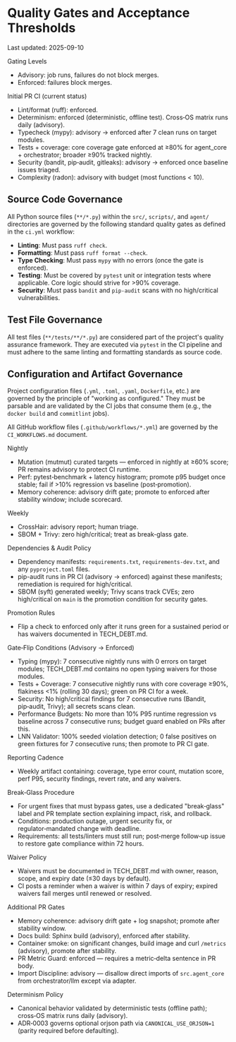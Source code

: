 # Quality Gates and Acceptance Thresholds
Last updated: 2025-09-10

Gating Levels
- Advisory: job runs, failures do not block merges.
- Enforced: failures block merges.

Initial PR CI (current status)
- Lint/format (ruff): enforced.
- Determinism: enforced (deterministic, offline test). Cross‑OS matrix runs daily (advisory).
- Typecheck (mypy): advisory → enforced after 7 clean runs on target modules.
- Tests + coverage: core coverage gate enforced at ≥80% for agent_core + orchestrator; broader ≥90% tracked nightly.
- Security (bandit, pip‑audit, gitleaks): advisory → enforced once baseline issues triaged.
- Complexity (radon): advisory with budget (most functions < 10).

## Source Code Governance

All Python source files (`**/*.py`) within the `src/`, `scripts/`, and `agent/` directories are governed by the following standard quality gates as defined in the `ci.yml` workflow:

- **Linting**: Must pass `ruff check`.
- **Formatting**: Must pass `ruff format --check`.
- **Type Checking**: Must pass `mypy` with no errors (once the gate is enforced).
- **Testing**: Must be covered by `pytest` unit or integration tests where applicable. Core logic should strive for >90% coverage.
- **Security**: Must pass `bandit` and `pip-audit` scans with no high/critical vulnerabilities.

## Test File Governance

All test files (`**/tests/**/*.py`) are considered part of the project's quality assurance framework. They are executed via `pytest` in the CI pipeline and must adhere to the same linting and formatting standards as source code.

## Configuration and Artifact Governance

Project configuration files (`.yml`, `.toml`, `.yaml`, `Dockerfile`, etc.) are governed by the principle of "working as configured." They must be parsable and are validated by the CI jobs that consume them (e.g., the `docker build` and `commitlint` jobs).

All GitHub workflow files (`.github/workflows/*.yml`) are governed by the `CI_WORKFLOWS.md` document.

Nightly
- Mutation (mutmut) curated targets — enforced in nightly at ≥60% score; PR remains advisory to protect CI runtime.
- Perf: pytest‑benchmark + latency histogram; promote p95 budget once stable; fail if >10% regression vs baseline (post‑promotion).
- Memory coherence: advisory drift gate; promote to enforced after stability window; include scorecard.

Weekly
- CrossHair: advisory report; human triage.
- SBOM + Trivy: zero high/critical; treat as break-glass gate.

Dependencies & Audit Policy
- Dependency manifests: `requirements.txt`, `requirements-dev.txt`, and any `pyproject.toml` files.
- pip-audit runs in PR CI (advisory → enforced) against these manifests; remediation is required for high/critical.
- SBOM (syft) generated weekly; Trivy scans track CVEs; zero high/critical on `main` is the promotion condition for security gates.

Promotion Rules
- Flip a check to enforced only after it runs green for a sustained period or has waivers documented in TECH_DEBT.md.

Gate‑Flip Conditions (Advisory → Enforced)
- Typing (mypy): 7 consecutive nightly runs with 0 errors on target modules; TECH_DEBT.md contains no open typing waivers for those modules.
- Tests + Coverage: 7 consecutive nightly runs with core coverage ≥90%, flakiness <1% (rolling 30 days); green on PR CI for a week.
- Security: No high/critical findings for 7 consecutive runs (Bandit, pip‑audit, Trivy); all secrets scans clean.
- Performance Budgets: No more than 10% P95 runtime regression vs baseline across 7 consecutive runs; budget guard enabled on PRs after this.
- LNN Validator: 100% seeded violation detection; 0 false positives on green fixtures for 7 consecutive runs; then promote to PR CI gate.

Reporting Cadence
- Weekly artifact containing: coverage, type error count, mutation score, perf P95, security findings, revert rate, and any waivers.

Break‑Glass Procedure
- For urgent fixes that must bypass gates, use a dedicated "break‑glass" label and PR template section explaining impact, risk, and rollback.
- Conditions: production outage, urgent security fix, or regulator‑mandated change with deadline.
- Requirements: all tests/linters must still run; post‑merge follow‑up issue to restore gate compliance within 72 hours.

Waiver Policy
- Waivers must be documented in TECH_DEBT.md with owner, reason, scope, and expiry date (≤30 days by default).
- CI posts a reminder when a waiver is within 7 days of expiry; expired waivers fail merges until renewed or resolved.

Additional PR Gates
- Memory coherence: advisory drift gate + log snapshot; promote after stability window.
- Docs build: Sphinx build (advisory), enforced after stability.
- Container smoke: on significant changes, build image and curl `/metrics` (advisory), promote after stability.
- PR Metric Guard: enforced — requires a metric‑delta sentence in PR body.
- Import Discipline: advisory — disallow direct imports of `src.agent_core` from orchestrator/llm except via adapter.

Determinism Policy
- Canonical behavior validated by deterministic tests (offline path); cross‑OS matrix runs daily (advisory).
- ADR‑0003 governs optional orjson path via `CANONICAL_USE_ORJSON=1` (parity required before defaulting).
